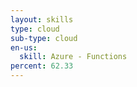 ```yaml
---
layout: skills
type: cloud
sub-type: cloud
en-us:
  skill: Azure - Functions
percent: 62.33
---
```

